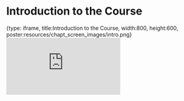 # Introduction to the Course
 
{type: iframe, title:Introduction to the Course, width:800, height:600, poster:resources/chapt_screen_images/intro.png}
![](http://hutchdatascience.org/OTTR_Quarto/intro.html)
 

 
